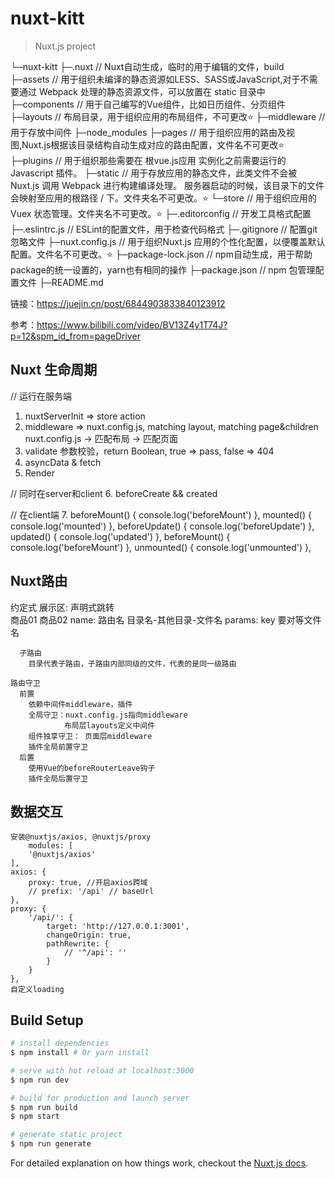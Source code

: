 # nuxt-kitt

> Nuxt.js project

└─nuxt-kitt
  ├─.nuxt               // Nuxt自动生成，临时的用于编辑的文件，build
  ├─assets              // 用于组织未编译的静态资源如LESS、SASS或JavaScript,对于不需要通过 Webpack 处理的静态资源文件，可以放置在 static 目录中
  ├─components          // 用于自己编写的Vue组件，比如日历组件、分页组件
  ├─layouts             // 布局目录，用于组织应用的布局组件，不可更改⭐
  ├─middleware          // 用于存放中间件
  ├─node_modules
  ├─pages               // 用于组织应用的路由及视图,Nuxt.js根据该目录结构自动生成对应的路由配置，文件名不可更改⭐
  ├─plugins             // 用于组织那些需要在 根vue.js应用 实例化之前需要运行的 Javascript 插件。
  ├─static              // 用于存放应用的静态文件，此类文件不会被 Nuxt.js 调用 Webpack 进行构建编译处理。 服务器启动的时候，该目录下的文件会映射至应用的根路径 / 下。文件夹名不可更改。⭐
  └─store               // 用于组织应用的Vuex 状态管理。文件夹名不可更改。⭐
  ├─.editorconfig       // 开发工具格式配置
  ├─.eslintrc.js        // ESLint的配置文件，用于检查代码格式
  ├─.gitignore          // 配置git忽略文件
  ├─nuxt.config.js      // 用于组织Nuxt.js 应用的个性化配置，以便覆盖默认配置。文件名不可更改。⭐
  ├─package-lock.json   // npm自动生成，用于帮助package的统一设置的，yarn也有相同的操作
  ├─package.json        // npm 包管理配置文件
  ├─README.md

链接：https://juejin.cn/post/6844903833840123912

参考：https://www.bilibili.com/video/BV13Z4y1T74J?p=12&spm_id_from=pageDriver
## Nuxt 生命周期
// 运行在服务端
1. nuxtServerInit  => store action
2. middleware => nuxt.config.js, matching layout, matching page&children
   nuxt.config.js -> 匹配布局 -> 匹配页面 
3. validate
   参数校验，return Boolean, true => pass, false => 404  
4. asyncData & fetch
5. Render

// 同时在server和client
6. beforeCreate && created

// 在client端
7. beforeMount() { console.log('beforeMount') },
   mounted() { console.log('mounted') },
   beforeUpdate() { console.log('beforeUpdate') },
   updated() { console.log('updated') },
   beforeMount() { console.log('beforeMount') },
   unmounted() { console.log('unmounted') },

## Nuxt路由
   约定式
      展示区: <nuxt/>
      声明式跳转     
        <nuxt-link to="/good/1?a=1&b=2">商品01</nuxt-link>
        <!-- // 也可以这样写 -->
        <nuxt-link :to="{ name: 'good-id', params: { id: 2}, query: { a:11, b: 22 } }">商品02</nuxt-link>
            name: 路由名 目录名-其他目录-文件名
            params: key  要对等文件名

      子路由
        目录代表子路由，子路由内部同级的文件，代表的是同一级路由

    路由守卫
      前置
        依赖中间件middleware，插件
        全局守卫：nuxt.config.js指向middleware
                布局层layouts定义中间件
        组件独享守卫： 页面层middleware
        插件全局前置守卫
      后置
        使用Vue的beforeRouterLeave钩子
        插件全局后置守卫

## 数据交互    
    安装@nuxtjs/axios, @nuxtjs/proxy
        modules: [
        '@nuxtjs/axios'
    ],
    axios: {
        proxy: true, //开启axios跨域
        // prefix: '/api' // baseUrl
    },
    proxy: {
        '/api/': {
            target: 'http://127.0.0.1:3001',
            changeOrigin: true,
            pathRewrite: {
                // '^/api': ''
            }
        }
    },
    自定义loading
    
         
          

## Build Setup

``` bash
# install dependencies
$ npm install # Or yarn install

# serve with hot reload at localhost:3000
$ npm run dev

# build for production and launch server
$ npm run build
$ npm start

# generate static project
$ npm run generate
```

For detailed explanation on how things work, checkout the [Nuxt.js docs](https://github.com/nuxt/nuxt.js).

